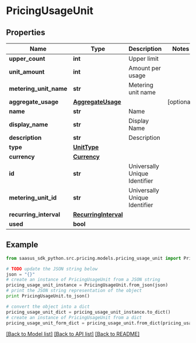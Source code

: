 # PricingUsageUnit


## Properties
Name | Type | Description | Notes
------------ | ------------- | ------------- | -------------
**upper_count** | **int** | Upper limit | 
**unit_amount** | **int** | Amount per usage | 
**metering_unit_name** | **str** | Metering unit name | 
**aggregate_usage** | [**AggregateUsage**](AggregateUsage.md) |  | [optional] 
**name** | **str** | Name | 
**display_name** | **str** | Display Name | 
**description** | **str** | Description | 
**type** | [**UnitType**](UnitType.md) |  | 
**currency** | [**Currency**](Currency.md) |  | 
**id** | **str** | Universally Unique Identifier | 
**metering_unit_id** | **str** | Universally Unique Identifier | 
**recurring_interval** | [**RecurringInterval**](RecurringInterval.md) |  | 
**used** | **bool** |  | 

## Example

```python
from saasus_sdk_python.src.pricing.models.pricing_usage_unit import PricingUsageUnit

# TODO update the JSON string below
json = "{}"
# create an instance of PricingUsageUnit from a JSON string
pricing_usage_unit_instance = PricingUsageUnit.from_json(json)
# print the JSON string representation of the object
print PricingUsageUnit.to_json()

# convert the object into a dict
pricing_usage_unit_dict = pricing_usage_unit_instance.to_dict()
# create an instance of PricingUsageUnit from a dict
pricing_usage_unit_form_dict = pricing_usage_unit.from_dict(pricing_usage_unit_dict)
```
[[Back to Model list]](../README.md#documentation-for-models) [[Back to API list]](../README.md#documentation-for-api-endpoints) [[Back to README]](../README.md)


